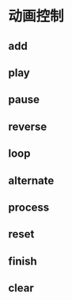 # 动画控制

## add

## play

## pause

## reverse

## loop

## alternate

## process

## reset

## finish

## clear